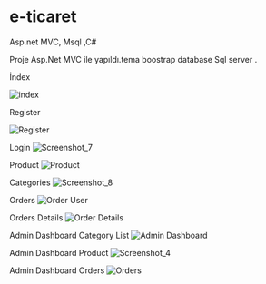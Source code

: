 # e-ticaret
 Asp.net MVC, Msql ,C#

Proje Asp.Net MVC ile yapıldı.tema boostrap database Sql server .

İndex

![index](https://user-images.githubusercontent.com/109025120/224504475-4139924c-2462-4c92-a655-51a453859b71.png)

Register

![Register](https://user-images.githubusercontent.com/109025120/224504505-a1132c3e-fee7-4753-91b2-691f6cdd9746.png)

Login
![Screenshot_7](https://user-images.githubusercontent.com/109025120/224504537-612120be-fadc-4997-8cb6-85e3b10f8753.png)

Product
![Product](https://user-images.githubusercontent.com/109025120/224504578-de01f95b-de1a-436c-966c-f4d720f1e878.png)

Categories
![Screenshot_8](https://user-images.githubusercontent.com/109025120/224504624-b1e73749-db20-42de-bc9d-ee0648028bec.png)

Orders
![Order User](https://user-images.githubusercontent.com/109025120/224504854-7af2492d-f274-4910-bbdc-d3d19a88c8f4.png)

Orders Details
![Order Details](https://user-images.githubusercontent.com/109025120/224504673-dfe5ccf5-e607-44b3-a84a-3baf03a1007f.png)

Admin Dashboard Category List
![Admin Dashboard](https://user-images.githubusercontent.com/109025120/224504706-e4678f0a-fa80-47a6-8115-53f223992810.png)

Admin Dashboard Product
![Screenshot_4](https://user-images.githubusercontent.com/109025120/224504800-c4d54796-b658-41be-8127-e999c3045574.png)

Admin Dashboard Orders
![Orders](https://user-images.githubusercontent.com/109025120/224504647-a5028d87-f576-4125-9199-8fe8045a19c9.png)


